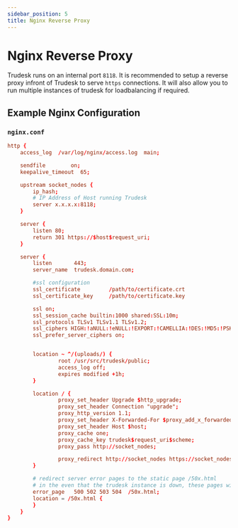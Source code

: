 ```yaml
---
sidebar_position: 5
title: Nginx Reverse Proxy
---
```


# Nginx Reverse Proxy

Trudesk runs on an internal port `8118`. It is recommended to setup a reverse proxy infront of Trudesk to serve `https` connections.
It will also allow you to run multiple instances of trudesk for loadbalancing if required.

## Example Nginx Configuration

### `nginx.conf`

```conf
http {
    access_log  /var/log/nginx/access.log  main;

    sendfile        on;
    keepalive_timeout  65;

    upstream socket_nodes {
        ip_hash;
        # IP Address of Host running Trudesk
        server x.x.x.x:8118;
    }

    server {
        listen 80;
        return 301 https://$host$request_uri;
    }

    server {
        listen       443;
        server_name  trudesk.domain.com;

        #ssl configuration
        ssl_certificate         /path/to/certificate.crt
        ssl_certificate_key     /path/to/certificate.key

        ssl on;
        ssl_session_cache builtin:1000 shared:SSL:10m;
        ssl_protocols TLSv1 TLSv1.1 TLSv1.2;
        ssl_ciphers HIGH:!aNULL:!eNULL:!EXPORT:!CAMELLIA:!DES:!MD5:!PSK:!RC4;
        ssl_prefer_server_ciphers on;


        location ~ ^/(uploads/) {
                root /usr/src/trudesk/public;
                access_log off;
                expires modified +1h;
        }

        location / {
                proxy_set_header Upgrade $http_upgrade;
                proxy_set_header Connection "upgrade";
                proxy_http_version 1.1;
                proxy_set_header X-Forwarded-For $proxy_add_x_forwarded_for;
                proxy_set_header Host $host;
                proxy_cache one;
                proxy_cache_key trudesk$request_uri$scheme;
                proxy_pass http://socket_nodes;

                proxy_redirect http://socket_nodes https://socket_nodes;
        }

        # redirect server error pages to the static page /50x.html
        # in the even that the trudesk instance is down, these pages will serve.
        error_page   500 502 503 504  /50x.html;
        location = /50x.html {
        }
    }
}
```